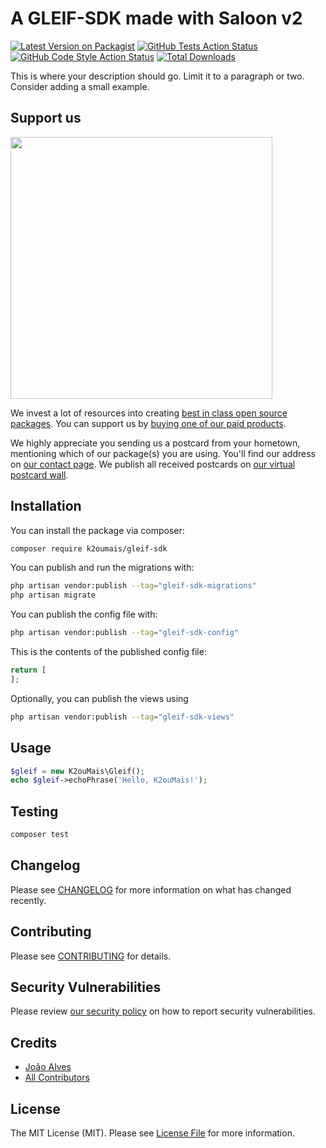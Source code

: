 # A GLEIF-SDK made with Saloon v2

[![Latest Version on Packagist](https://img.shields.io/packagist/v/k2oumais/gleif-sdk.svg?style=flat-square)](https://packagist.org/packages/k2oumais/gleif-sdk)
[![GitHub Tests Action Status](https://img.shields.io/github/actions/workflow/status/k2oumais/gleif-sdk/run-tests.yml?branch=main&label=tests&style=flat-square)](https://github.com/k2oumais/gleif-sdk/actions?query=workflow%3Arun-tests+branch%3Amain)
[![GitHub Code Style Action Status](https://img.shields.io/github/actions/workflow/status/k2oumais/gleif-sdk/fix-php-code-style-issues.yml?branch=main&label=code%20style&style=flat-square)](https://github.com/k2oumais/gleif-sdk/actions?query=workflow%3A"Fix+PHP+code+style+issues"+branch%3Amain)
[![Total Downloads](https://img.shields.io/packagist/dt/k2oumais/gleif-sdk.svg?style=flat-square)](https://packagist.org/packages/k2oumais/gleif-sdk)

This is where your description should go. Limit it to a paragraph or two. Consider adding a small example.

## Support us

[<img src="https://github-ads.s3.eu-central-1.amazonaws.com/gleif-sdk.jpg?t=1" width="419px" />](https://spatie.be/github-ad-click/gleif-sdk)

We invest a lot of resources into creating [best in class open source packages](https://spatie.be/open-source). You can support us by [buying one of our paid products](https://spatie.be/open-source/support-us).

We highly appreciate you sending us a postcard from your hometown, mentioning which of our package(s) you are using. You'll find our address on [our contact page](https://spatie.be/about-us). We publish all received postcards on [our virtual postcard wall](https://spatie.be/open-source/postcards).

## Installation

You can install the package via composer:

```bash
composer require k2oumais/gleif-sdk
```

You can publish and run the migrations with:

```bash
php artisan vendor:publish --tag="gleif-sdk-migrations"
php artisan migrate
```

You can publish the config file with:

```bash
php artisan vendor:publish --tag="gleif-sdk-config"
```

This is the contents of the published config file:

```php
return [
];
```

Optionally, you can publish the views using

```bash
php artisan vendor:publish --tag="gleif-sdk-views"
```

## Usage

```php
$gleif = new K2ouMais\Gleif();
echo $gleif->echoPhrase('Hello, K2ouMais!');
```

## Testing

```bash
composer test
```

## Changelog

Please see [CHANGELOG](CHANGELOG.md) for more information on what has changed recently.

## Contributing

Please see [CONTRIBUTING](CONTRIBUTING.md) for details.

## Security Vulnerabilities

Please review [our security policy](../../security/policy) on how to report security vulnerabilities.

## Credits

- [João Alves](https://github.com/K2ouMais)
- [All Contributors](../../contributors)

## License

The MIT License (MIT). Please see [License File](LICENSE.md) for more information.
